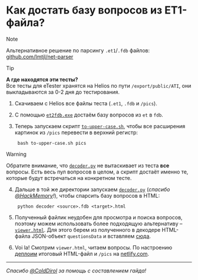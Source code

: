 # Как достать базу вопросов из ET1-файла?

> [!NOTE]
> Альтернативное решение по парсингу `.et1`/`.fdb` файлов: [github.com/Imtjl/net-parser](https://github.com/Imtjl/net-parser)

> [!TIP]
> **А где находятся эти тесты?** \
> Все тесты для eTester хранятся на Helios по пути `/export/public/ATI`, они выкладываются за 0-2 дня до тестирования.

1. Скачиваем с Helios все файлы теста (`.et1`, `.fdb` и `/pics`).
2. С помощью [`et2fdb.exe`](./et2fdb.exe) достаём базу вопросов из `et` в `fdb`.
3. Теперь запускаем скрипт [`to-upper-case.sh`](./to-upper-case.sh), чтобы все расширения картинок из `/pics` перевести в верхний регистр:

        bash to-upper-case.sh pics

> [!WARNING]
> Обратите внимание, что [`decoder.py`](./decoder.py) не вытаскивает из теста **все** вопросы. Есть весь пул вопросов в целом, а скрипт достаёт именно те, которые будут встречаться на конкретном тесте.

4. Дальше в той же директории запускаем [`decoder.py`](./decoder.py) (*спасибо [@HackMemory](https://github.com/HackMemory/fdb-parser)!*), чтобы спарсить базу вопросов в HTML:

        python decoder <source>.fdb <target>.html

5. Полученный файлик неудобен для просмотра и поиска вопросов, поэтому можем использовать более подходящую альтернативу – [`viewer.html`](./viewer.html). Для этого берем из полученного в декодере HTML-файла JSON-объект `questionsData` и вставляем [сюда](https://github.com/maxbarsukov/itmo/blob/master/6%20%D1%81%D0%B5%D1%82%D0%B8/%D1%82%D0%B5%D1%81%D1%82%D1%8B/viewer.html#L22).
6. Voi la! Смотрим `viewer.html`, читаем вопросы. По настроению [деплоим]((https://www.netlify.com/blog/2016/09/29/a-step-by-step-guide-deploying-on-netlify/)) итоговый HTML-файл и `/pics` на [netlify.com](https://www.netlify.com/).

---

*Спасибо [@ColdDirol](https://github.com/ColdDirol) за помощь с составлением гайда!*

